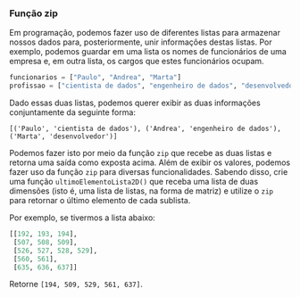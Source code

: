 ### Função zip

Em programação, podemos fazer uso de diferentes listas para armazenar nossos dados para, posteriormente, unir informações destas listas. Por exemplo, podemos guardar em uma lista os nomes de funcionários de uma empresa e, em outra lista, os cargos que estes funcionários ocupam.

```python
funcionarios = ["Paulo", "Andrea", "Marta"]
profissao = ["cientista de dados", "engenheiro de dados", "desenvolvedor"]
```

Dado essas duas listas, podemos querer exibir as duas informações conjuntamente da seguinte forma:

```
[('Paulo', 'cientista de dados'), ('Andrea', 'engenheiro de dados'), ('Marta', 'desenvolvedor')]
```
    
Podemos fazer isto por meio da função `zip` que recebe as duas listas e retorna uma saída como exposta acima. Além de exibir os valores, podemos fazer uso da função `zip` para diversas funcionalidades. Sabendo disso, crie uma função `ultimoElementoLista2D()` que receba uma lista de duas dimensões (isto é, uma lista de listas, na forma de matriz) e utilize o `zip` para retornar o último elemento de cada sublista.

Por exemplo, se tivermos a lista abaixo:

```python
[[192, 193, 194],
 [507, 508, 509],
 [526, 527, 528, 529],
 [560, 561],
 [635, 636, 637]]
 ```

Retorne ```[194, 509, 529, 561, 637]```.


